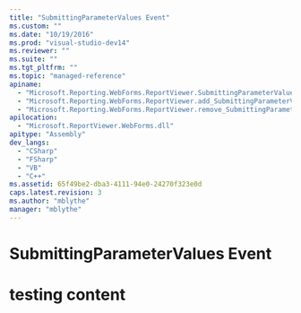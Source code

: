 ```yaml
---
title: "SubmittingParameterValues Event"
ms.custom: ""
ms.date: "10/19/2016"
ms.prod: "visual-studio-dev14"
ms.reviewer: ""
ms.suite: ""
ms.tgt_pltfrm: ""
ms.topic: "managed-reference"
apiname: 
  - "Microsoft.Reporting.WebForms.ReportViewer.SubmittingParameterValues"
  - "Microsoft.Reporting.WebForms.ReportViewer.add_SubmittingParameterValues"
  - "Microsoft.Reporting.WebForms.ReportViewer.remove_SubmittingParameterValues"
apilocation: 
  - "Microsoft.ReportViewer.WebForms.dll"
apitype: "Assembly"
dev_langs: 
  - "CSharp"
  - "FSharp"
  - "VB"
  - "C++"
ms.assetid: 65f49be2-dba3-4111-94e0-24270f323e0d
caps.latest.revision: 3
ms.author: "mblythe"
manager: "mblythe"
---
```

# SubmittingParameterValues Event
# testing content
